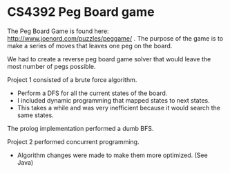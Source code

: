 # CS4392 Peg Board game

The Peg Board Game is found here: http://www.joenord.com/puzzles/peggame/ .  The purpose of the game is to make a series of moves that leaves one peg on the board.

We had to create a reverse peg board game solver that would leave the most number of pegs possible.


Project 1 consisted of a brute force algorithm.
- Perform a DFS for all the current states of the board.
- I included dynamic programming that mapped states to next states.
- This takes a while and was very inefficient because it would search the same states.

The prolog implementation performed a dumb BFS.


Project 2 performed concurrent programming.
- Algorithm changes were made to make them more optimized. (See Java)
